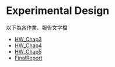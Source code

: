 # Experimental Design

以下為各作業、報告文字檔
* [HW_Chap3](https://drive.google.com/open?id=1HVetTSqIogAx297cxdYRcelY-dmZVQF3)
* [HW_Chap4](https://drive.google.com/open?id=1JPvPmhkW8JXch-K_VrTqfBX_XvDgR3EP)
* [HW_Chap5](https://drive.google.com/open?id=1his3sHD2CjVnQ_-uCkdHODPUiZsnxCoW)
* [FinalReport](https://drive.google.com/open?id=1Q5xo1_NHRirFEzKaibwFOuM3w8qitwT2)
